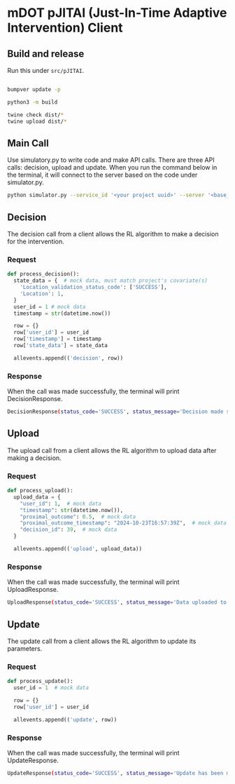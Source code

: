 # mDOT pJITAI (Just-In-Time Adaptive Intervention) Client

## Build and release
Run this under ```src/pJITAI```.
```bash

bumpver update -p

python3 -m build

twine check dist/*
twine upload dist/*

```

## Main Call
Use simulatory.py to write code and make API calls. There are three API calls: decision, upload and update. When you run the command below in the terminal, it will connect to the server based on the code under simulator.py.

```bash
python simulator.py --service_id '<your project uuid>' --server '<base_url>/api' --service_token '<your token>'
```

## Decision
The decision call from a client allows the RL algorithm to make a decision for the intervention.

### Request 
```python
def process_decision():
  state_data = {  # mock data, must match project's covariate(s)
    'Location_validation_status_code': ['SUCCESS'],  
    'Location': 1,
  }
  user_id = 1 # mock data
  timestamp = str(datetime.now())

  row = {}
  row['user_id'] = user_id
  row['timestamp'] = timestamp
  row['state_data'] = state_data

  allevents.append(('decision', row))
```
### Response
When the call was made successfully, the terminal will print DecisionResponse. 
```bash
DecisionResponse(status_code='SUCCESS', status_message='Decision made successfully', user_id=1, timestamp='2025-01-07 11:23:36.675201', id=39, proj_uuid='85c562be-ab36-43b3-b4be-9152162b1555', state_data='{"Location_validation_status_code": ["SUCCESS"], "Location": 1}', decision=0, pi=0.1, random_number=0.104327)
```

## Upload
The upload call from a client allows the RL algorithm to upload data after making a decision.

### Request
```python
def process_upload():
  upload_data = {
    "user_id": 1,  # mock data
    "timestamp": str(datetime.now()),
    "proximal_outcome": 0.5,  # mock data
    "proximal_outcome_timestamp": "2024-10-23T16:57:39Z",  # mock data
    "decision_id": 39,  # mock data
  }

  allevents.append(('upload', upload_data))
```
### Response
When the call was made successfully, the terminal will print UploadResponse. 
```bash
UploadResponse(status_code='SUCCESS', status_message='Data uploaded to model \'85c562be-ab36-43b3-b4be-9152162b1555', data={'decision_id': 39, 'id': 16, 'proj_uuid': '85c562be-ab36-43b3-b4be-9152162b1555', 'proximal_outcome': 0.5, 'proximal_outcome_timestamp': '2024-10-23T16:57:39Z', 'timestamp': '2025-01-07 11:23:36.675213', 'user_id': 1})
```

## Update
The update call from a client allows the RL algorithm to update its parameters.

### Request
```python
def process_update():
  user_id = 1  # mock data

  row = {}
  row['user_id'] = user_id

  allevents.append(('update', row))
```
### Response
When the call was made successfully, the terminal will print UpdateResponse. 
```bash
UpdateResponse(status_code='SUCCESS', status_message='Update has been made successfully.', update_result={'degree': 5.0, 'id': 5, 'proj_uuid': '85c562be-ab36-43b3-b4be-9152162b1555', 'scale': [[0.0]], 'theta_Sigma': [[0.15, 0.14999999999999997, 0.0, 0.0, 0.0, 0.0], [0.15, 0.7499999999999999, 0.0, 0.0, 0.0, 0.0], [0.0, 0.0, 0.028607194359878133, 0.028607194359878133, 0.0, 0.0], [0.0, 0.0, 0.028607194359878133, 0.02890161833039568, 0.0, 0.0], [0.0, 0.0, 0.0, 0.0, 0.028607194359878133, 0.028607194359878133], [0.0, 0.0, 0.0, 0.0, 0.028607194359878133, 0.02890161833039568]], 'theta_mu': [[-6.162975822039155e-33], [1.1102230246251563e-16], [-0.03797468354430311], [-0.021864211737628647], [-0.03797468354430304], [-0.021864211737628692]], 'timestamp': '2025-01-07 11:23:36.759070', 'user_id': 1})
```
